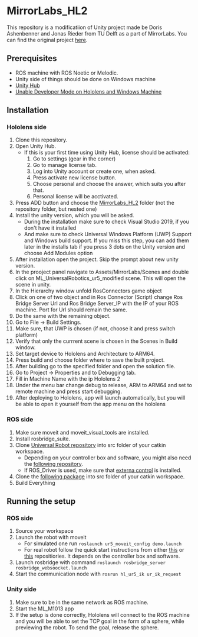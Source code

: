 # MirrorLabs_HL2

This repository is a modificatiion of Unity project made be Doris Ashenbenner and Jonas Rieder from TU Delft as a part of MirrorLabs. You can find the original project [here](https://data.4tu.nl/articles/software/Framework_for_the_publication_MirrorLabs_creating_similar_learning_environments_for_students_all_over_Europe_for_human-robot_coproduction/14186807).

## Prerequisites

- ROS machine with ROS Noetic or Melodic.
- Unity side of things should be done on Windows machine
- [Unity Hub](https://unity3d.com/get-unity/download)
- [Unable Developer Mode on Hololens and Windows Machine](https://docs.microsoft.com/en-us/windows/mixed-reality/develop/advanced-concepts/using-visual-studio?tabs=hl2)

## Installation

### Hololens side

1. Clone this repository.
2. Open Unity Hub.
    - If this is your first time using Unity Hub, license should be activated:
        1. Go to settings (gear in the corner)
        2. Go to manage license tab.
        3. Log into Unity account or create one, when asked.
        4. Press activate new license button.
        5. Choose personal and choose the answer, which suits you after that.
        6. Personal license will be acctivated.
3. Press ADD button and choose the [MirrorLabs_HL2](https://github.com/ut-ims-robotics/MirrorLabs_HL2/tree/main/MirrorLabs_HL2) folder (not the repository folder, but nested one)
4. Install the unity version, which you will be asked.
    - During the installation make sure to check Visual Studio 2019, if you don't have it installed
    - And make sure to check Universal Windows Platform (UWP) Support and Windows build support. If you miss this step, you can add them later in the installs tab if you press 3 dots on the Unity version and choose Add Modules option
5. After installation open the project. Skip the prompt about new unity version.
6. In the prooject panel navigate to Assets/MirrorLabs/Scenes and double click on ML_UniversalRobotics_ur5_modified scene. This will open the scene in unity.
7. In the Hierarchy window unfold RosConnectors game object
8. Click on one of two object and in Ros Connector (Script) change Ros Bridge Server Url and Ros Bridge Server_IP with the IP of your ROS machine. Port for Url should remain the same.
9. Do the same with the remaining object.
10. Go to File -> Build Settings.
11. Make sure, that UWP is chosen (if not, choose it and press switch platform)
12. Verify that only the currrent scene is chosen in the Scenes in Build window.
13. Set target device to Hololens and Architecture to ARM64.
14. Press build and choose folder where to save the built project.
15. After building go to the specified folder and open the solution file.
16. Go to Project -> Properties and to Debugging tab.
17. Fill in Machine Name with the ip Hololens 2
18. Under the menu bar change debug to release, ARM to ARM64 and set to remote machine and press start debugging.
19. After deploying to Hololens, app will launch automatically, but you will be able to open it yourself from the app menu on the hololens

### ROS side

1. Make sure moveit and moveit_visual_tools are installed.
2. Install rosbridge_suite.
3. Clone [Universal Robot repository](https://github.com/ros-industrial/universal_robot) into src folder of your catkin workspace.
    - Depending on your controller box and software, you might also need the [following repository](https://github.com/UniversalRobots/Universal_Robots_ROS_Driver).
    - If ROS_Driver is used, make sure that [externa control](https://github.com/UniversalRobots/Universal_Robots_ROS_Driver/blob/master/ur_robot_driver/doc/install_urcap_cb3.md) is installed.
4. Clone the [following package](https://github.com/ut-ims-robotics/hl_ur5_ik) into src folder of your catkin workspace.
5. Build Everything

## Running the setup

### ROS side

1. Source your workspace
2. Launch the robot with moveit
    - For simulated one run `roslaunch ur5_moveit_config demo.launch`
    - For real robot follow the quick start instructions from either [this](https://github.com/ros-industrial/universal_robot) or [this](https://github.com/UniversalRobots/Universal_Robots_ROS_Driver) repositiories. It depends on the controller box and software.
3. Launch rosbridge with command `roslaunch rosbridge_server rosbridge_websoocket.launch`
4. Start the communication node with `rosrun hl_ur5_ik ur_ik_request`

### Unity side

1. Make sure to be in the same network as ROS machine.
2. Start the ML_M1013 app
3. If the setup is done correctly,  Hololens will connect to the ROS machine and you will be able to set the TCP goal in the form of a sphere, while previewing the robot. To send the goal, release the sphere.
